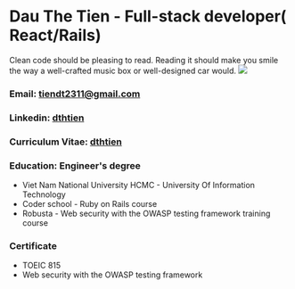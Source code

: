 # Dau The Tien - Full-stack developer( __React/Rails__)
Clean code should be pleasing to read. Reading it should make you smile the way a well-crafted music box or well-designed car would.
![](https://media.giphy.com/media/l3q2KRkOVYvi8WfU4/giphy.gif)
### Email: tiendt2311@gmail.com
### Linkedin: [dthtien](https://www.linkedin.com/in/dthtien/)
### Curriculum Vitae: [dthtien](https://toplands.tech/app/cv)
### Education: Engineer's degree
  - Viet Nam National University HCMC - University Of Information
Technology
  - Coder school - Ruby on Rails course
  - Robusta - Web security with the OWASP testing framework training course
### Certificate
  - TOEIC 815
  - Web security with the OWASP testing framework